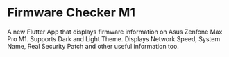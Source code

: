# Firmware Checker M1

A new Flutter App that displays firmware information on Asus Zenfone Max Pro M1. Supports Dark and Light Theme. Displays Network Speed, System Name, Real Security Patch and other useful information too.
